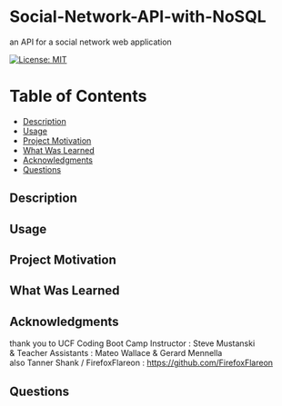   # Social-Network-API-with-NoSQL
  
  an API for a social network web application

  [![License: MIT](https://img.shields.io/badge/License-MIT-yellow.svg)](https://opensource.org/licenses/MIT)

  # Table of Contents

  * [Description](#description)
  * [Usage](#usage)
  * [Project Motivation](#project-motivation)
  * [What Was Learned](#what-was-learned)
  * [Acknowledgments](#acknowledgments)
  * [Questions](#questions)
  
  ## Description
  
  ## Usage 

  ## Project Motivation
    
  ## What Was Learned

  ## Acknowledgments

  thank you to UCF Coding Boot Camp Instructor : Steve Mustanski <br>
  & Teacher Assistants : Mateo Wallace & Gerard Mennella <br>
  also Tanner Shank / FirefoxFlareon : https://github.com/FirefoxFlareon
 
  ## Questions




